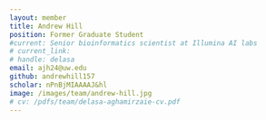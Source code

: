 ```yaml
---
layout: member
title: Andrew Hill
position: Former Graduate Student
#current: Senior bioinformatics scientist at Illumina AI labs
# current_link:
# handle: delasa
email: ajh24@uw.edu
github: andrewhill157
scholar: nPnBjMIAAAAJ&hl
image: /images/team/andrew-hill.jpg
# cv: /pdfs/team/delasa-aghamirzaie-cv.pdf
---
```

